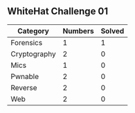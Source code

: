 ## WhiteHat Challenge 01

| Category | Numbers | Solved |
| -------- | ------- | ------ |
| Forensics | 1 | 1 |
| Cryptography | 2 | 0 |
| Mics | 1 | 0 |
| Pwnable | 2 | 0 |
| Reverse | 2 | 0 |
| Web | 2 | 0 |